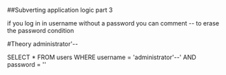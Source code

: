 ##Subverting application logic part 3

if you log in in username without a password you can comment -- to erase the password condition

#Theory
administrator'--

SELECT * FROM users WHERE username = 'administrator'--' AND password = ''


